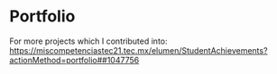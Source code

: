 # Portfolio

For more projects which I contributed into:
https://miscompetenciastec21.tec.mx/elumen/StudentAchievements?actionMethod=portfolio##1047756
